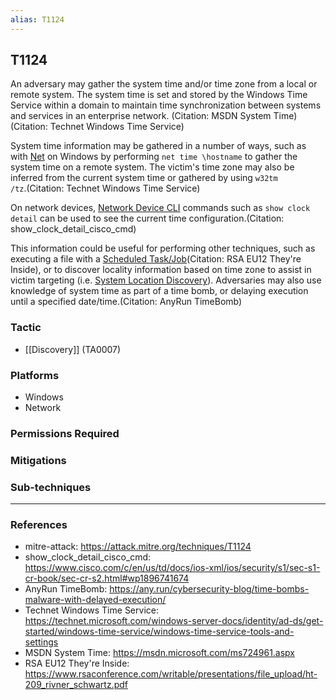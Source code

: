 ```yaml
---
alias: T1124
---
```


## T1124

An adversary may gather the system time and/or time zone from a local or remote system. The system time is set and stored by the Windows Time Service within a domain to maintain time synchronization between systems and services in an enterprise network. (Citation: MSDN System Time)(Citation: Technet Windows Time Service)

System time information may be gathered in a number of ways, such as with [Net](https://attack.mitre.org/software/S0039) on Windows by performing <code>net time \\hostname</code> to gather the system time on a remote system. The victim's time zone may also be inferred from the current system time or gathered by using <code>w32tm /tz</code>.(Citation: Technet Windows Time Service)

On network devices, [Network Device CLI](https://attack.mitre.org/techniques/T1059/008) commands such as `show clock detail` can be used to see the current time configuration.(Citation: show_clock_detail_cisco_cmd)

This information could be useful for performing other techniques, such as executing a file with a [Scheduled Task/Job](https://attack.mitre.org/techniques/T1053)(Citation: RSA EU12 They're Inside), or to discover locality information based on time zone to assist in victim targeting (i.e. [System Location Discovery](https://attack.mitre.org/techniques/T1614)). Adversaries may also use knowledge of system time as part of a time bomb, or delaying execution until a specified date/time.(Citation: AnyRun TimeBomb)


### Tactic
- [[Discovery]] (TA0007)

### Platforms
- Windows
- Network

### Permissions Required

### Mitigations

### Sub-techniques


---
### References

- mitre-attack: https://attack.mitre.org/techniques/T1124
- show_clock_detail_cisco_cmd: https://www.cisco.com/c/en/us/td/docs/ios-xml/ios/security/s1/sec-s1-cr-book/sec-cr-s2.html#wp1896741674
- AnyRun TimeBomb: https://any.run/cybersecurity-blog/time-bombs-malware-with-delayed-execution/
- Technet Windows Time Service: https://technet.microsoft.com/windows-server-docs/identity/ad-ds/get-started/windows-time-service/windows-time-service-tools-and-settings
- MSDN System Time: https://msdn.microsoft.com/ms724961.aspx
- RSA EU12 They're Inside: https://www.rsaconference.com/writable/presentations/file_upload/ht-209_rivner_schwartz.pdf
